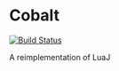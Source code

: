 # Cobalt

[![Build Status](https://travis-ci.org/SquidDev-CC/Cobalt.svg?branch=master)](https://travis-ci.org/SquidDev-CC/Cobalt)

A reimplementation of LuaJ
